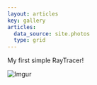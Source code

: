 ```yaml
---
layout: articles
key: gallery
articles:
  data_source: site.photos
  type: grid
---
```


My first simple RayTracer!

![Imgur](https://i.imgur.com/X4xeIgf.jpg)